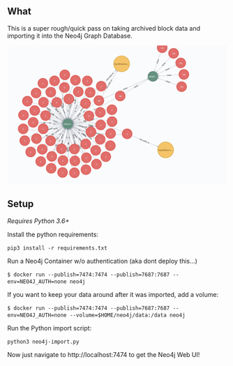 ## What
This is a super rough/quick pass on taking archived block data and importing it into the Neo4j Graph Database. 

![Neo4j Screenshot](media/neo4j-screenshot.png)

## Setup 
*Requires Python 3.6+*

Install the python requirements: 
```
pip3 install -r requirements.txt
```

Run a Neo4j Container w/o authentication (aka dont deploy this...)

```
$ docker run --publish=7474:7474 --publish=7687:7687 --env=NEO4J_AUTH=none neo4j
```

If you want to keep your data around after it was imported, add a volume: 
```
$ docker run --publish=7474:7474 --publish=7687:7687 --env=NEO4J_AUTH=none --volume=$HOME/neo4j/data:/data neo4j
```

Run the Python import script: 
```
python3 neo4j-import.py 
```

Now just navigate to http://localhost:7474 to get the Neo4j Web UI!